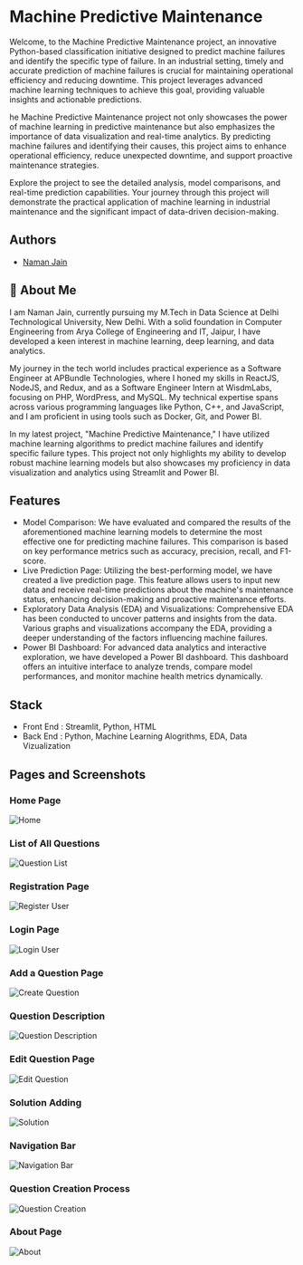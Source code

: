 
# Machine Predictive Maintenance

Welcome, to the Machine Predictive Maintenance project, an innovative Python-based classification initiative designed to predict machine failures and identify the specific type of failure. In an industrial setting, timely and accurate prediction of machine failures is crucial for maintaining operational efficiency and reducing downtime. This project leverages advanced machine learning techniques to achieve this goal, providing valuable insights and actionable predictions.

he Machine Predictive Maintenance project not only showcases the power of machine learning in predictive maintenance but also emphasizes the importance of data visualization and real-time analytics. By predicting machine failures and identifying their causes, this project aims to enhance operational efficiency, reduce unexpected downtime, and support proactive maintenance strategies.

Explore the project to see the detailed analysis, model comparisons, and real-time prediction capabilities. Your journey through this project will demonstrate the practical application of machine learning in industrial maintenance and the significant impact of data-driven decision-making.

## Authors

- [Naman Jain](https://www.github.com/namanjn619)

  
## 🚀 About Me
I am Naman Jain, currently pursuing my M.Tech in Data Science at Delhi Technological University, New Delhi. With a solid foundation in Computer Engineering from Arya College of Engineering and IT, Jaipur, I have developed a keen interest in machine learning, deep learning, and data analytics.

My journey in the tech world includes practical experience as a Software Engineer at APBundle Technologies, where I honed my skills in ReactJS, NodeJS, and Redux, and as a Software Engineer Intern at WisdmLabs, focusing on PHP, WordPress, and MySQL. My technical expertise spans across various programming languages like Python, C++, and JavaScript, and I am proficient in using tools such as Docker, Git, and Power BI.

In my latest project, "Machine Predictive Maintenance," I have utilized machine learning algorithms to predict machine failures and identify specific failure types. This project not only highlights my ability to develop robust machine learning models but also showcases my proficiency in data visualization and analytics using Streamlit and Power BI.

  
## Features

- Model Comparison: We have evaluated and compared the results of the aforementioned machine learning models to determine the most effective one for predicting machine failures. This comparison is based on key performance metrics such as accuracy, precision, recall, and F1-score.
- Live Prediction Page: Utilizing the best-performing model, we have created a live prediction page. This feature allows users to input new data and receive real-time predictions about the machine's maintenance status, enhancing decision-making and proactive maintenance efforts.
- Exploratory Data Analysis (EDA) and Visualizations: Comprehensive EDA has been conducted to uncover patterns and insights from the data. Various graphs and visualizations accompany the EDA, providing a deeper understanding of the factors influencing machine failures.
- Power BI Dashboard: For advanced data analytics and interactive exploration, we have developed a Power BI dashboard. This dashboard offers an intuitive interface to analyze trends, compare model performances, and monitor machine health metrics dynamically.


## Stack
- Front End : Streamlit, Python, HTML
- Back End : Python, Machine Learning Alogrithms, EDA, Data Vizualization
  
## Pages and Screenshots
### Home Page
![Home]([https://github.com/namanjn619/DSA-Bootcamp/blob/master/Images/home.png](https://github.com/namanjn619/machine_predictive_maintenance/blob/master/Images/Screenshot%20(14).png))
### List of All Questions
![Question List](https://github.com/namanjn619/DSA-Bootcamp/blob/master/Images/question%20list.png)
### Registration Page
![Register User](https://github.com/namanjn619/DSA-Bootcamp/blob/master/Images/register%20user.png)
### Login Page
![Login User](https://github.com/namanjn619/DSA-Bootcamp/blob/master/Images/login%20page.png)
### Add a Question Page
![Create Question](https://github.com/namanjn619/DSA-Bootcamp/blob/master/Images/adding%20solution.png)
### Question Description
![Question Description](https://github.com/namanjn619/DSA-Bootcamp/blob/master/Images/question%20description.png)
### Edit Question Page
![Edit Question](https://github.com/namanjn619/DSA-Bootcamp/blob/master/Images/edit%20question.png)
### Solution Adding
![Solution](https://github.com/namanjn619/DSA-Bootcamp/blob/master/Images/adding%20solution.png)
### Navigation Bar
![Navigation Bar](https://github.com/namanjn619/DSA-Bootcamp/blob/master/Images/navigation.png)
### Question Creation Process
![Question Creation](https://github.com/namanjn619/DSA-Bootcamp/blob/master/Images/question%20creation.png)
### About Page
![About](https://github.com/namanjn619/DSA-Bootcamp/blob/master/Images/about.png)

  
